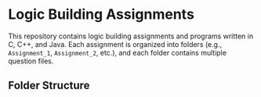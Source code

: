 # Logic Building Assignments

This repository contains logic building assignments and programs written in C, C++, and Java. Each assignment is organized into folders (e.g., `Assignment_1`, `Assignment_2`, etc.), and each folder contains multiple question files.

## Folder Structure
